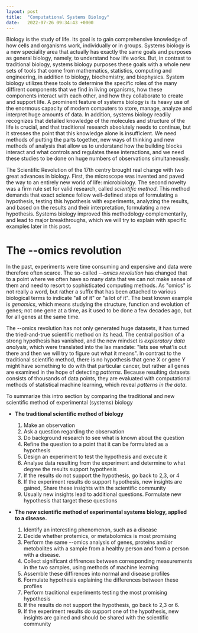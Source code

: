 ```yaml
---
layout: post
title:  "Computational Systems Biology"
date:   2022-07-26 09:34:43 +0000
---
```


Biology is the study of life. Its goal is to gain comprehensive knowledge of how cells and organisms work, individually or in groups.
Systems biology is a new speciality area that actually has exactly the same goals and purposes as general biology, namely, to understand how life works. But, in contrast to traditional biology, systems biology purposes these goals with a whole new sets of tools that come from mathematics, statistics, computing and engineering, in addition to biology, biochemistry, and biophysics. System biology utilizes these tools to determine the specific roles of the many diffirent components that we find in living organisms, how these components interact with each other, and how they collaborate to create and support life. A prominent feature of systems biology is its heavy use of the enormous capacity of modern computers to store, manage, analyze and interpret huge amounts of data. In addition, systems biology readily recognizes that detailed knowledge of the molecules and structure of the life is crucial, and that traditional research absolutely needs to continue, but it stresses the point that this knowledge alone is insufficient. We need methods of putting the parts together, new ways of thinking and new methods of analysis that allow us to understand how the building blocks interact and what controls and regulates these interactions, and we need these studies to be done on huge numbers of observations simultaneously. 

The Scientific Revolution of the 17th centry brought real change with two great advances in biology. First, the microscope was invented and paved the way to an entirely new world of life: microbiology. The second novelty was a firm rule set for valid research, called *scientific method*. This method demands that exact science follow well-defined steps of formulating a hypothesis, testing this hypothesis with experiments, analyzing the results, and based on the results and their interpretation, formulating a new hypothesis. Systems biology improved this methodology complementarily, and lead to major breakthroughs, which we will try to explain with specific examples later in this post.


# The --omics revolution
In the past, experiments were time consuming and expensive and data were therefore often scarce. The so-called *--omics revolution* has changed that to a point where we often have so many data that we can not make sense of them and need to resort to sophisticated computing methods. As "omics" is not really a word, but rather a suffix that has been attached to various biological terms to indicate "all of it" or "a lot of it". The best known example is *genomics*, which means studying the structure, function and evolution of genes; not one gene at a time, as it used to be done a few decades ago, but for all genes at the same time.

The --omics revolution has not only generated huge datasets, it has turned the tried-and-true scientific method on its head. The central position of a strong hypothesis has vanished, and the new mindset is *exploratory data analysis*, which were translated into the lax mandate: "lets see what'is out there and then we will try to figure out what it means". In contrast to the traditional scientific method, there is no hypothesis that gene X or gene Y might have something to do with that particular cancer, but rather all genes are examined in the hope of detecting *patterns*. Because resulting datasets consists of thousands of data points, they are evaluated with computational methods of statistical machine learning, which reveal *patterns in the data*. 


To summarize this intro section by comparing the traditional and new scientific method of experimental (systems) biology 

 - **The traditional scientific method of biology**
    1. Make an observation
    2. Ask a question regarding the observation
    3. Do background research to see what is known about the question
    4. Refine the question to a point that it can be formulated as a hypothesis
    5. Design an experiment to test the hypothesis and execute it
    6. Analyse data resulting from the experiment and determine to what degree the results support hypothesis
    7. If the results do not support the hypothesis, go back to 2,3, or 4
    8. If the experiment results do support hypothesis, new insights are gained, Share these insights with the scientific community
    9. Usually new insights lead to additional questions. Formulate new hypothesis that target these questions




 - **The new scientific method of experimental systems biology, applied to a disease.**
    1. Identify an interesting phenomenon, such as a disease
    2. Decide whether protemics, or metabolomics is most promising
    3. Perform the same --omics analysis of genes, proteins and/or metobolites with a sample from a healthy person and from a person with a disease.
    4. Collect significant diffirences between corresponding measurements in the two samples, using methods of machine learning
    5. Assemble these diffirences into normal and disease profiles
    6. Formulate hypothesis explaining the differences between these profiles
    7. Perform traditional experiments testing the most promising hypothesis
    8. If the results do not support the hypothesis, go back to 2,3 or 6.
    9. If the experiment results do support one of the hypothesis, new insights are gained and should be shared with the scientific community
 
